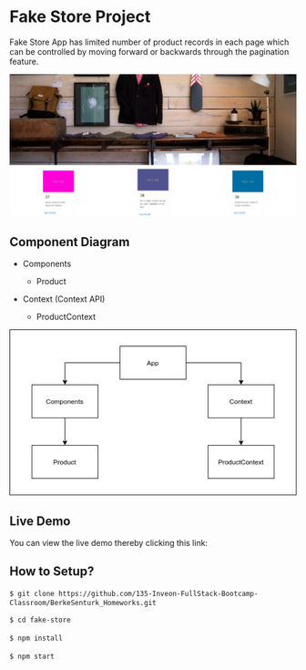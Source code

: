# Fake Store Project

Fake Store App has limited number of product records in each page which can be controlled by moving forward or backwards through the pagination feature.

![ss](./img/ss.png)

## Component Diagram

- Components
    - Product

- Context (Context API)
    - ProductContext

![diagrams](./img/diagram.png)

## Live Demo

You can view the live demo thereby clicking this link: 

## How to Setup?

```
$ git clone https://github.com/135-Inveon-FullStack-Bootcamp-Classroom/BerkeSenturk_Homeworks.git
```

```
$ cd fake-store

$ npm install

$ npm start
```